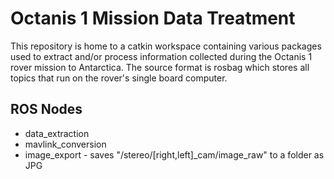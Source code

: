 # Octanis 1 Mission Data Treatment

This repository is home to a catkin workspace containing various packages used to extract and/or process information collected during the Octanis 1 rover mission to Antarctica. The source format is rosbag which stores all topics that run on the rover's single board computer.

## ROS Nodes
  * data_extraction
  * mavlink_conversion
  * image_export - saves "/stereo/[right,left]_cam/image_raw" to a folder as JPG
